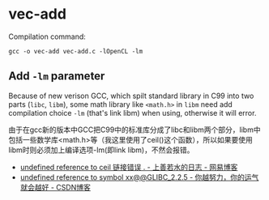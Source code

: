 # vec-add

Compilation command:

```shell
gcc -o vec-add vec-add.c -lOpenCL -lm
```


## Add `-lm` parameter

Because of new verison GCC, which spilt standard library in C99 into two parts (`libc`, `libm`), some math library like `<math.h>` in `libm` need add compilation choice `-lm` (that's link libm) when using, otherwise it will error.

由于在gcc新的版本中GCC把C99中的标准库分成了libc和libm两个部分，libm中包括一些数学库<math.h>等（我这里使用了ceil()这个函数），所以如果要使用libm时则必须加上编译选项-lm(即link libm)，不然会报错。

* [undefined reference to ceil 链接错误 . - 上善若水的日志 - 网易博客](http://blog.163.com/zsy_19880518/blog/static/18525812720130631537226/)
* [undefined reference to symbol xx@@GLIBC_2.2.5 - 你越努力，你的运气就会越好 - CSDN博客](http://blog.csdn.net/vintionnee/article/details/36004973)

